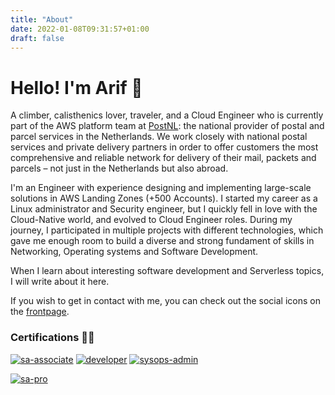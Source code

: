 ```yaml
---
title: "About"
date: 2022-01-08T09:31:57+01:00
draft: false
---
```


# Hello! I'm Arif 👋

A climber, calisthenics lover, traveler, and a Cloud Engineer who is currently part of the AWS platform team at [PostNL](https://www.postnl.nl/en/): the national provider of postal and parcel services in the Netherlands. We work closely with national postal services and private delivery partners in order to offer customers the most comprehensive and reliable network for delivery of their mail, packets and parcels – not just in the Netherlands but also abroad.

I'm an Engineer with experience designing and implementing large-scale solutions in AWS Landing Zones (+500 Accounts). I started my career as a Linux administrator and Security engineer, but I quickly fell in love with the Cloud-Native world, and evolved to Cloud Engineer roles. During my journey, I participated in multiple projects with different technologies, which gave me enough room to build a diverse and strong fundament of skills in Networking, Operating systems and Software Development.

When I learn about interesting software development and Serverless topics, I will write about it here.

If you wish to get in contact with me, you can check out the social icons on the [frontpage](../index.html).

### Certifications 📜🏅

[![sa-associate](/images/sa-associate.png)](https://www.credly.com/badges/29ef10df-9ef9-46b5-93db-6f3f22d082ba)
[![developer](/images/developer.png)](https://www.credly.com/badges/5a43ee8b-8111-467f-81c8-549784ccea4e)
[![sysops-admin](/images/sysops-admin.png)](https://www.credly.com/badges/29ef10df-9ef9-46b5-93db-6f3f22d082ba)

[![sa-pro](/images/sa-pro.png)](https://www.credly.com/badges/0728644e-7838-49f3-8841-354de75c7006)

